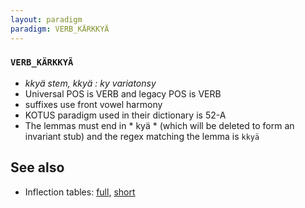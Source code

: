 ```yaml
---
layout: paradigm
paradigm: VERB_KÄRKKYÄ
---
```

### ` VERB_KÄRKKYÄ `

* _kkyä stem, kkyä : ky variatonsy_
* Universal POS is VERB and legacy POS is VERB
* suffixes use front vowel harmony
* KOTUS paradigm used in their dictionary is 52-A
* The lemmas must end in * kyä * (which will be deleted to form an invariant stub) and the regex matching the lemma is ` kkyä `

## See also

* Inflection tables: [full](gen/K/kärkkyä.html), [short](gen/K/kärkkyä_wikt.html)

